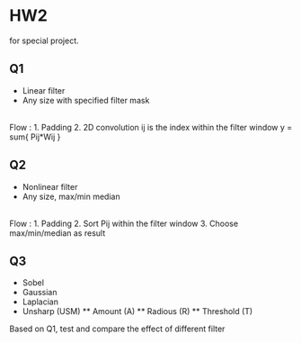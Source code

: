# HW2
for special project. 

## Q1
* Linear filter
* Any size with specified filter mask
<br/>
Flow : 
  1. Padding
  2. 2D convolution ij is the index within the filter window
    y = sum{ Pij*Wij }  

## Q2  
* Nonlinear filter
* Any size, max/min median
<br/>
Flow :
  1. Padding
  2. Sort Pij within the filter window
  3. Choose max/min/median as result

## Q3
* Sobel
* Gaussian
* Laplacian
* Unsharp (USM)
** Amount (A)
** Radious (R)
** Threshold (T)

Based on Q1, test and compare the effect of different filter
